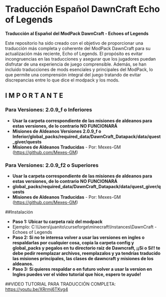 # Traducción Español DawnCraft Echo of Legends

**Traducción al Español del ModPack DawnCraft - Echoes of Legends**

Este repositorio ha sido creado con el objetivo de proporcionar una traducción más completa y coherente del ModPack DawnCraft para su actualización más reciente, Echo of Legends. El propósito es evitar incongruencias en las traducciones y asegurar que los jugadores puedan disfrutar de una experiencia de juego comprensible. Además, se han incluido traducciones de mods esenciales y principales del ModPack, lo que permite una comprensión integral del juego tratando de evitar discrepancias entre lo que dice el modpack y los mods.

## I M P O R T A N T E
### Para Versiones: 2.0.9_f o Inferiores
- **Usar la carpeta correspondiente de las misiones de aldeanos para estas versiones, de lo contrario NO FUNCIONARÁ**
- **Misiones de Aldeanos Versiones 2.0.9_f o Inferior/global_packs/required_data/DawnCraft_Datapack/data/quest_giver/quests**
- **Misiones de Aldeanos Traducidas** - Por: Mexes-GM (https://github.com/Mexes-GM)

### Para Versiones: 2.0.9_f2 o Superiores
- **Usar la carpeta correspondiente de las misiones de aldeanos para estas versiones, de lo contrario NO FUNCIONARÁ**
- **global_packs/required_data/DawnCraft_Datapack/data/quest_giver/quests**
- **Misiones de Aldeanos Traducidas** - Por: Mexes-GM (https://github.com/Mexes-GM)

##Instalación
- **Paso 1: Ubicar tu carpeta raíz del modpack**
- Ejemplo: C:\Users\juanito\curseforge\minecraft\Instances\DawnCraft - Echoes of Legends
- **Paso 2: Si no te interesa volver a usar las versiones en ingles o respaldarlas por cualquier cosa, copia la carpeta config y global_packs y pegalos en tu directorio raíz de Dawncraft, ¡¡Si o Si!! te debe pedir reemplazar archivos, reemplazalos y ya tendrías traducido las misiones principales, las clases de dawncraft y misiones de los aldeanos.**
- **Paso 3: Si quieres respaldar o en futuro volver a usar la version en Ingles puedes ver el video tutorial que hice, espero te ayude!**

##VIDEO TUTORIAL PARA TRADUCCIÓN COMPLETA: https://youtu.be/XRrmj6TKvg4
